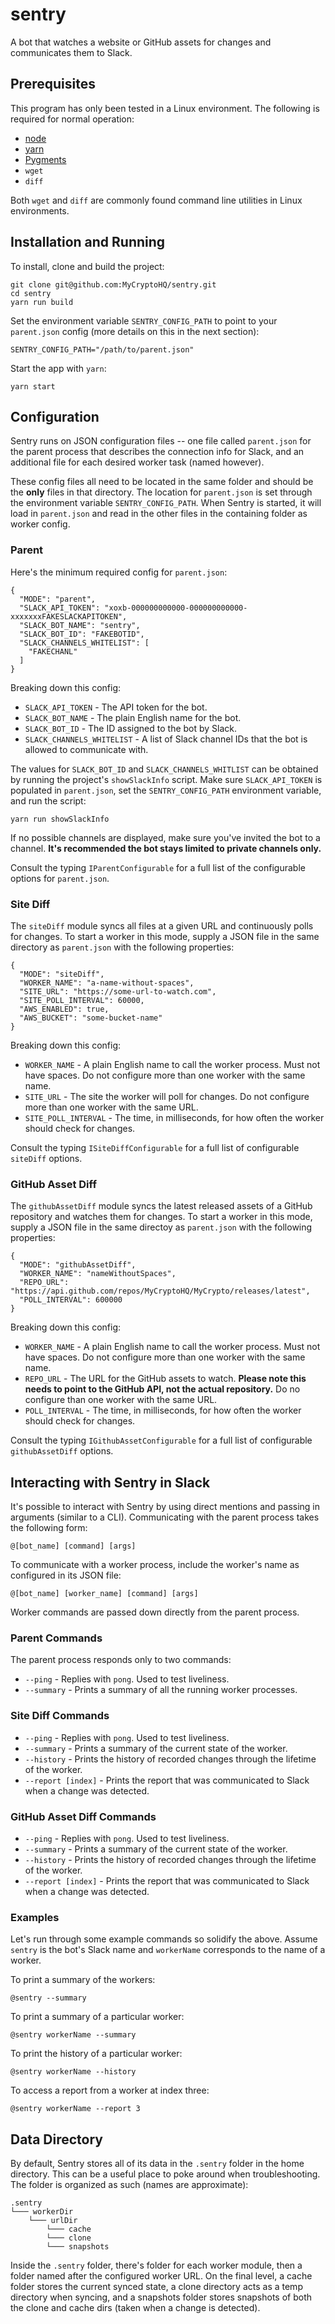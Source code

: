 # sentry

A bot that watches a website or GitHub assets for changes and communicates them to Slack.

## Prerequisites

This program has only been tested in a Linux environment. The following is required for normal operation:

* [node](https://nodejs.org/)
* [yarn](https://yarnpkg.com/)
* [Pygments](http://pygments.org/)
* `wget`
* `diff`

Both `wget` and `diff` are commonly found command line utilities in Linux environments.

## Installation and Running

To install, clone and build the project:

```
git clone git@github.com:MyCryptoHQ/sentry.git
cd sentry
yarn run build
```

Set the environment variable `SENTRY_CONFIG_PATH` to point to your `parent.json` config (more details on this in the next section):

```
SENTRY_CONFIG_PATH="/path/to/parent.json"
```

Start the app with `yarn`:

```
yarn start
```

## Configuration

Sentry runs on JSON configuration files -- one file called `parent.json` for the parent process that describes the connection info for Slack, and an additional file for each desired worker task (named however).

These config files all need to be located in the same folder and should be the **only** files in that directory. The location for `parent.json` is set through the environment variable `SENTRY_CONFIG_PATH`. When Sentry is started, it will load in `parent.json` and read in the other files in the containing folder as worker config.

### Parent

Here's the minimum required config for `parent.json`:

```
{
  "MODE": "parent",
  "SLACK_API_TOKEN": "xoxb-000000000000-000000000000-xxxxxxxFAKESLACKAPITOKEN",
  "SLACK_BOT_NAME": "sentry",
  "SLACK_BOT_ID": "FAKEBOTID",
  "SLACK_CHANNELS_WHITELIST": [
    "FAKECHANL"
  ]
}
```

Breaking down this config:

* `SLACK_API_TOKEN` - The API token for the bot.
* `SLACK_BOT_NAME` - The plain English name for the bot.
* `SLACK_BOT_ID` - The ID assigned to the bot by Slack.
* `SLACK_CHANNELS_WHITELIST` - A list of Slack channel IDs that the bot is allowed to communicate with.

The values for `SLACK_BOT_ID` and `SLACK_CHANNELS_WHITLIST` can be obtained by running the project's `showSlackInfo` script. Make sure `SLACK_API_TOKEN` is populated in `parent.json`, set the `SENTRY_CONFIG_PATH` environment variable, and run the script:

```
yarn run showSlackInfo
```

If no possible channels are displayed, make sure you've invited the bot to a channel. **It's recommended the bot stays limited to private channels only.**

Consult the typing `IParentConfigurable` for a full list of the configurable options for `parent.json`.

### Site Diff

The `siteDiff` module syncs all files at a given URL and continuously polls for changes. To start a worker in this mode, supply a JSON file in the same directory as `parent.json` with the following properties:

```
{
  "MODE": "siteDiff",
  "WORKER_NAME": "a-name-without-spaces",
  "SITE_URL": "https://some-url-to-watch.com",
  "SITE_POLL_INTERVAL": 60000,
  "AWS_ENABLED": true,
  "AWS_BUCKET": "some-bucket-name"
}
```

Breaking down this config:

* `WORKER_NAME` - A plain English name to call the worker process. Must not have spaces. Do not configure more than one worker with the same name.
* `SITE_URL` - The site the worker will poll for changes. Do not configure more than one worker with the same URL.
* `SITE_POLL_INTERVAL` - The time, in milliseconds, for how often the worker should check for changes.

Consult the typing `ISiteDiffConfigurable` for a full list of configurable `siteDiff` options.

### GitHub Asset Diff

The `githubAssetDiff` module syncs the latest released assets of a GitHub repository and watches them for changes. To start a worker in this mode, supply a JSON file in the same directoy as `parent.json` with the following properties:

```
{
  "MODE": "githubAssetDiff",
  "WORKER_NAME": "nameWithoutSpaces",
  "REPO_URL": "https://api.github.com/repos/MyCryptoHQ/MyCrypto/releases/latest",
  "POLL_INTERVAL": 600000
}
```

Breaking down this config:

* `WORKER_NAME` - A plain English name to call the worker process. Must not have spaces. Do not configure more than one worker with the same name.
* `REPO_URL` - The URL for the GitHub assets to watch. **Please note this needs to point to the GitHub API, not the actual repository.** Do no configure than one worker with the same URL.
* `POLL_INTERVAL` - The time, in milliseconds, for how often the worker should check for changes.

Consult the typing `IGithubAssetConfigurable` for a full list of configurable `githubAssetDiff` options.

## Interacting with Sentry in Slack

It's possible to interact with Sentry by using direct mentions and passing in arguments (similar to a CLI). Communicating with the parent process takes the following form:

```
@[bot_name] [command] [args]
```

To communicate with a worker process, include the worker's name as configured in its JSON file:

```
@[bot_name] [worker_name] [command] [args]
```

Worker commands are passed down directly from the parent process.

### Parent Commands

The parent process responds only to two commands:

* `--ping` - Replies with `pong`. Used to test liveliness.
* `--summary` - Prints a summary of all the running worker processes.

### Site Diff Commands

* `--ping` - Replies with `pong`. Used to test liveliness.
* `--summary` - Prints a summary of the current state of the worker.
* `--history` - Prints the history of recorded changes through the lifetime of the worker.
* `--report [index]` - Prints the report that was communicated to Slack when a change was detected.

### GitHub Asset Diff Commands

* `--ping` - Replies with `pong`. Used to test liveliness.
* `--summary` - Prints a summary of the current state of the worker.
* `--history` - Prints the history of recorded changes through the lifetime of the worker.
* `--report [index]` - Prints the report that was communicated to Slack when a change was detected.

### Examples

Let's run through some example commands so solidify the above. Assume `sentry` is the bot's Slack name and `workerName` corresponds to the name of a worker.

To print a summary of the workers:

```
@sentry --summary
```

To print a summary of a particular worker:

```
@sentry workerName --summary
```

To print the history of a particular worker:

```
@sentry workerName --history
```

To access a report from a worker at index three:

```
@sentry workerName --report 3
```

## Data Directory

By default, Sentry stores all of its data in the `.sentry` folder in the home directory. This can be a useful place to poke around when troubleshooting. The folder is organized as such (names are approximate):

```
.sentry
└─── workerDir
    └─── urlDir
        └─── cache
        └─── clone
        └─── snapshots
```

Inside the `.sentry` folder, there's folder for each worker module, then a folder named after the configured worker URL. On the final level, a cache folder stores the current synced state, a clone directory acts as a temp directory when syncing, and a snapshots folder stores snapshots of both the clone and cache dirs (taken when a change is detected).

